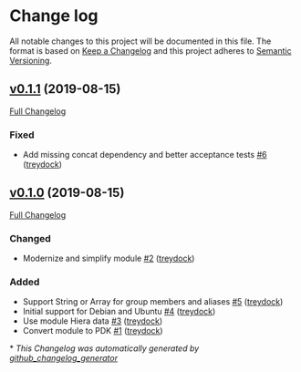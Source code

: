 # Change log

All notable changes to this project will be documented in this file. The format is based on [Keep a Changelog](http://keepachangelog.com/en/1.0.0/) and this project adheres to [Semantic Versioning](http://semver.org).

## [v0.1.1](https://github.com/treydock/puppet-module-pdsh/tree/v0.1.1) (2019-08-15)

[Full Changelog](https://github.com/treydock/puppet-module-pdsh/compare/v0.1.0...v0.1.1)

### Fixed

- Add missing concat dependency and better acceptance tests [\#6](https://github.com/treydock/puppet-module-pdsh/pull/6) ([treydock](https://github.com/treydock))

## [v0.1.0](https://github.com/treydock/puppet-module-pdsh/tree/v0.1.0) (2019-08-15)

[Full Changelog](https://github.com/treydock/puppet-module-pdsh/compare/ccf108341113b7bb07fca7570cc9f2aff1e3c7a3...v0.1.0)

### Changed

- Modernize and simplify module [\#2](https://github.com/treydock/puppet-module-pdsh/pull/2) ([treydock](https://github.com/treydock))

### Added

- Support String or Array for group members and aliases [\#5](https://github.com/treydock/puppet-module-pdsh/pull/5) ([treydock](https://github.com/treydock))
- Initial support for Debian and Ubuntu [\#4](https://github.com/treydock/puppet-module-pdsh/pull/4) ([treydock](https://github.com/treydock))
- Use module Hiera data [\#3](https://github.com/treydock/puppet-module-pdsh/pull/3) ([treydock](https://github.com/treydock))
- Convert module to PDK [\#1](https://github.com/treydock/puppet-module-pdsh/pull/1) ([treydock](https://github.com/treydock))



\* *This Changelog was automatically generated by [github_changelog_generator](https://github.com/skywinder/Github-Changelog-Generator)*
